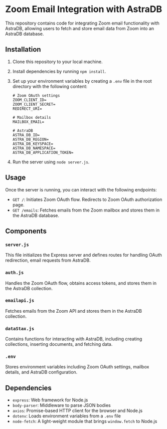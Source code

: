 # Zoom Email Integration with AstraDB

This repository contains code for integrating Zoom email functionality with AstraDB, allowing users to fetch and store email data from Zoom into an AstraDB database.

## Installation

1. Clone this repository to your local machine.
2. Install dependencies by running `npm install`.
3. Set up your environment variables by creating a `.env` file in the root directory with the following content:

    ```plaintext
    # Zoom OAuth settings
    ZOOM_CLIENT_ID=
    ZOOM_CLIENT_SECRET=
    REDIRECT_URI=

    # Mailbox details
    MAILBOX_EMAIL=

    # AstraDB
    ASTRA_DB_ID=
    ASTRA_DB_REGION=
    ASTRA_DB_KEYSPACE=
    ASTRA_DB_NAMESPACE=
    ASTRA_DB_APPLICATION_TOKEN=
    ```

4. Run the server using `node server.js`.

## Usage

Once the server is running, you can interact with the following endpoints:

- `GET /`: Initiates Zoom OAuth flow. Redirects to Zoom OAuth authorization page.
- `GET /emails`: Fetches emails from the Zoom mailbox and stores them in the AstraDB database.


## Components

### `server.js`

This file initializes the Express server and defines routes for handling OAuth redirection, email requests from AstraDB.

### `auth.js`

Handles the Zoom OAuth flow, obtains access tokens, and stores them in the AstraDB collection.

### `emailapi.js`

Fetches emails from the Zoom API and stores them in the AstraDB collection.

### `dataStax.js`

Contains functions for interacting with AstraDB, including creating collections, inserting documents, and fetching data.

### `.env`

Stores environment variables including Zoom OAuth settings, mailbox details, and AstraDB configuration.

## Dependencies

- `express`: Web framework for Node.js
- `body-parser`: Middleware to parse JSON bodies
- `axios`: Promise-based HTTP client for the browser and Node.js
- `dotenv`: Loads environment variables from a `.env` file
- `node-fetch`: A light-weight module that brings `window.fetch` to Node.js



